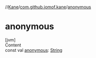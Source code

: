 //[Kane](../index.md)/[com.github.jomof.kane](index.md)/[anonymous](anonymous.md)



# anonymous  
[jvm]  
Content  
const val [anonymous](anonymous.md): [String](https://kotlinlang.org/api/latest/jvm/stdlib/kotlin/-string/index.html)  



